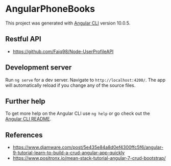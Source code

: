 # AngularPhoneBooks

This project was generated with [Angular CLI](https://github.com/angular/angular-cli) version 10.0.5.

## Restful API

- https://github.com/Faiq98/Node-UserProfileAPI

## Development server

Run `ng serve` for a dev server. Navigate to `http://localhost:4200/`. The app will automatically reload if you change any of the source files.

## Further help

To get more help on the Angular CLI use `ng help` or go check out the [Angular CLI README](https://github.com/angular/angular-cli/blob/master/README.md).

## References

- https://www.djamware.com/post/5e435e84a8d0ef4300ffc5f6/angular-9-tutorial-learn-to-build-a-crud-angular-app-quickly
- https://www.positronx.io/mean-stack-tutorial-angular-7-crud-bootstrap/